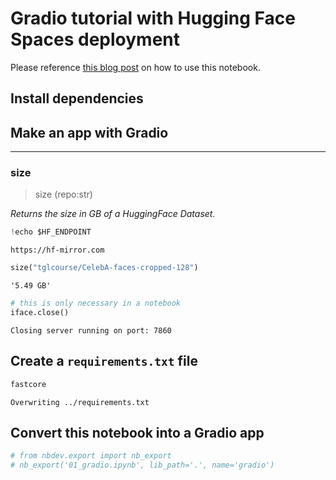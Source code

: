 # Gradio tutorial with Hugging Face Spaces deployment


<!-- WARNING: THIS FILE WAS AUTOGENERATED! DO NOT EDIT! -->

Please reference [this blog
post](https://nbdev.fast.ai/blog/posts/2022-11-07-spaces) on how to use
this notebook.

## Install dependencies

## Make an app with Gradio

------------------------------------------------------------------------

### size

>  size (repo:str)

*Returns the size in GB of a HuggingFace Dataset.*

``` python
!echo $HF_ENDPOINT
```

    https://hf-mirror.com

``` python
size("tglcourse/CelebA-faces-cropped-128")
```

    '5.49 GB'

``` python
# this is only necessary in a notebook
iface.close()
```

    Closing server running on port: 7860

## Create a `requirements.txt` file

``` python
fastcore
```

    Overwriting ../requirements.txt

## Convert this notebook into a Gradio app

``` python
# from nbdev.export import nb_export
# nb_export('01_gradio.ipynb', lib_path='.', name='gradio')
```

<div>

<link rel="stylesheet" href="https://gradio.s3-us-west-2.amazonaws.com/2.6.5/static/bundle.css">

<div id="target">

</div>

<script src="https://gradio.s3-us-west-2.amazonaws.com/2.6.5/static/bundle.js"></script>

<script>
launchGradioFromSpaces("abidlabs/question-answering", "#target")
</script>

</div>
